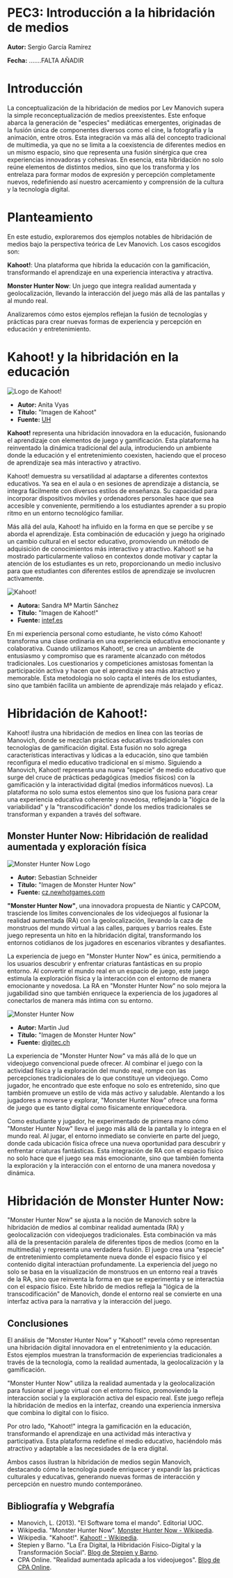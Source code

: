 # PEC3: Introducción a la hibridación de medios 

**Autor:** Sergio García Ramírez 

**Fecha:** .......FALTA AÑADIR


# Introducción
La conceptualización de la hibridación de medios por Lev Manovich supera la simple reconceptualización de medios preexistentes. Este enfoque abarca la generación de "especies" mediáticas emergentes, originadas de la fusión única de componentes diversos como el cine, la fotografía y la animación, entre otros. Esta integración va más allá del concepto tradicional de multimedia, ya que no se limita a la coexistencia de diferentes medios en un mismo espacio, sino que representa una fusión sinérgica que crea experiencias innovadoras y cohesivas. En esencia, esta hibridación no solo reúne elementos de distintos medios, sino que los transforma y los entrelaza para formar modos de expresión y percepción completamente nuevos, redefiniendo así nuestro acercamiento y comprensión de la cultura y la tecnología digital.

# Planteamiento
En este estudio, exploraremos dos ejemplos notables de hibridación de medios bajo la perspectiva teórica de Lev Manovich. Los casos escogidos son:

**Kahoot!**: Una plataforma que hibrida la educación con la gamificación, transformando el aprendizaje en una experiencia interactiva y atractiva.

**Monster Hunter Now**: Un juego que integra realidad aumentada y geolocalización, llevando la interacción del juego más allá de las pantallas y al mundo real.

Analizaremos cómo estos ejemplos reflejan la fusión de tecnologías y prácticas para crear nuevas formas de experiencia y percepción en educación y entretenimiento.

# Kahoot! y la hibridación en la educación

![Logo de Kahoot!](https://venturebeat.com/wp-content/uploads/2017/07/kahoot.png?fit=1132%2C601&strip=all)
  - **Autor:** Anita Vyas
  - **Título:** "Imagen de Kahoot"
  - **Fuente:** [UH](https://www.instruction.uh.edu/2018/12/18/active-learning-with-kahoot/)

**Kahoot!** representa una hibridación innovadora en la educación, fusionando el aprendizaje con elementos de juego y gamificación. Esta plataforma ha reinventado la dinámica tradicional del aula, introduciendo un ambiente donde la educación y el entretenimiento coexisten, haciendo que el proceso de aprendizaje sea más interactivo y atractivo.

Kahoot! demuestra su versatilidad al adaptarse a diferentes contextos educativos. Ya sea en el aula o en sesiones de aprendizaje a distancia, se integra fácilmente con diversos estilos de enseñanza. Su capacidad para incorporar dispositivos móviles y ordenadores personales hace que sea accesible y conveniente, permitiendo a los estudiantes aprender a su propio ritmo en un entorno tecnológico familiar.

Más allá del aula, Kahoot! ha influido en la forma en que se percibe y se aborda el aprendizaje. Esta combinación de educación y juego ha originado un cambio cultural en el sector educativo, promoviendo un método de adquisición de conocimientos más interactivo y atractivo. Kahoot! se ha mostrado particularmente valioso en contextos donde motivar y captar la atención de los estudiantes es un reto, proporcionando un medio inclusivo para que estudiantes con diferentes estilos de aprendizaje se involucren activamente.

![Kahoot!](https://intef.es/wp-content/uploads/2019/11/kahoot_11.jpg)
  - **Autora:** Sandra Mª Martín Sánchez
  - **Título:** "Imagen de Kahoot!"
  - **Fuente:** [intef.es](https://intef.es/wp-content/uploads/2019/11/kahoot_11.jpg)

En mi experiencia personal como estudiante, he visto cómo Kahoot! transforma una clase ordinaria en una experiencia educativa emocionante y colaborativa. Cuando utilizamos Kahoot!, se crea un ambiente de entusiasmo y compromiso que es raramente alcanzado con métodos tradicionales. Los cuestionarios y competiciones amistosas fomentan la participación activa y hacen que el aprendizaje sea más atractivo y memorable. Esta metodología no solo capta el interés de los estudiantes, sino que también facilita un ambiente de aprendizaje más relajado y eficaz.

# Hibridación de Kahoot!:
Kahoot! ilustra una hibridación de medios en línea con las teorías de Manovich, donde se mezclan prácticas educativas tradicionales con tecnologías de gamificación digital. Esta fusión no solo agrega características interactivas y lúdicas a la educación, sino que también reconfigura el medio educativo tradicional en sí mismo. Siguiendo a Manovich, Kahoot! representa una nueva "especie" de medio educativo que surge del cruce de prácticas pedagógicas (medios físicos) con la gamificación y la interactividad digital (medios informáticos nuevos). La plataforma no solo suma estos elementos sino que los fusiona para crear una experiencia educativa coherente y novedosa, reflejando la "lógica de la variabilidad" y la "transcodificación" donde los medios tradicionales se transforman y expanden a través del software.

## Monster Hunter Now: Hibridación de realidad aumentada y exploración física
![Monster Hunter Now Logo](https://img.newhotgames.com/544545682/446544919_3.jpg)
  - **Autor:** Sebastian Schneider
  - **Título:** "Imagen de Monster Hunter Now"
  - **Fuente:** [cz.newhotgames.com](https://cz.newhotgames.com/monster-hunter-now-jak-pouzivat-doporucujici-kody/)

**"Monster Hunter Now"**, una innovadora propuesta de Niantic y CAPCOM, trasciende los límites convencionales de los videojuegos al fusionar la realidad aumentada (RA) con la geolocalización, llevando la caza de monstruos del mundo virtual a las calles, parques y barrios reales. Este juego representa un hito en la hibridación digital, transformando los entornos cotidianos de los jugadores en escenarios vibrantes y desafiantes.

La experiencia de juego en "Monster Hunter Now" es única, permitiendo a los usuarios descubrir y enfrentar criaturas fantásticas en su propio entorno. Al convertir el mundo real en un espacio de juego, este juego estimula la exploración física y la interacción con el entorno de manera emocionante y novedosa. La RA en "Monster Hunter Now" no solo mejora la jugabilidad sino que también enriquece la experiencia de los jugadores al conectarlos de manera más íntima con su entorno.

![Monster Hunter Now](https://www.digitec.ch/im/Files/7/4/9/9/4/8/5/1/Monster_Hunter_Now_Preview_1_2_3.png?impolicy=PictureComponent&resizeWidth=800&resizeHeight=501)
  - **Autor:** Martin Jud
  - **Título:** "Imagen de Monster Hunter Now"
  - **Fuente:** [digitec.ch](https://www.digitec.ch/en/page/monster-hunter-now-ar-game-from-niantic-coming-in-september-27378)

La experiencia de "Monster Hunter Now" va más allá de lo que un videojuego convencional puede ofrecer. Al combinar el juego con la actividad física y la exploración del mundo real, rompe con las percepciones tradicionales de lo que constituye un videojuego. Como jugador, he encontrado que este enfoque no solo es entretenido, sino que también promueve un estilo de vida más activo y saludable. Alentando a los jugadores a moverse y explorar, "Monster Hunter Now" ofrece una forma de juego que es tanto digital como físicamente enriquecedora.

Como estudiante y jugador, he experimentado de primera mano cómo "Monster Hunter Now" lleva el juego más allá de la pantalla y lo integra en el mundo real. Al jugar, el entorno inmediato se convierte en parte del juego, donde cada ubicación física ofrece una nueva oportunidad para descubrir y enfrentar criaturas fantásticas. Esta integración de RA con el espacio físico no solo hace que el juego sea más emocionante, sino que también fomenta la exploración y la interacción con el entorno de una manera novedosa y dinámica.

# Hibridación de Monster Hunter Now:
"Monster Hunter Now" se ajusta a la noción de Manovich sobre la hibridación de medios al combinar realidad aumentada (RA) y geolocalización con videojuegos tradicionales. Esta combinación va más allá de la presentación paralela de diferentes tipos de medios (como en la multimedia) y representa una verdadera fusión. El juego crea una "especie" de entretenimiento completamente nueva donde el espacio físico y el contenido digital interactúan profundamente. La experiencia del juego no solo se basa en la visualización de monstruos en un entorno real a través de la RA, sino que reinventa la forma en que se experimenta y se interactúa con el espacio físico. Este híbrido de medios refleja la "lógica de la transcodificación" de Manovich, donde el entorno real se convierte en una interfaz activa para la narrativa y la interacción del juego.

## Conclusiones

El análisis de "Monster Hunter Now" y "Kahoot!" revela cómo representan una hibridación digital innovadora en el entretenimiento y la educación. Estos ejemplos muestran la transformación de experiencias tradicionales a través de la tecnología, como la realidad aumentada, la geolocalización y la gamificación.

"Monster Hunter Now" utiliza la realidad aumentada y la geolocalización para fusionar el juego virtual con el entorno físico, promoviendo la interacción social y la exploración activa del espacio real. Este juego refleja la hibridación de medios en la interfaz, creando una experiencia inmersiva que combina lo digital con lo físico.

Por otro lado, "Kahoot!" integra la gamificación en la educación, transformando el aprendizaje en una actividad más interactiva y participativa. Esta plataforma redefine el medio educativo, haciéndolo más atractivo y adaptable a las necesidades de la era digital.

Ambos casos ilustran la hibridación de medios según Manovich, destacando cómo la tecnología puede enriquecer y expandir las prácticas culturales y educativas, generando nuevas formas de interacción y percepción en nuestro mundo contemporáneo.

## Bibliografía y Webgrafía

- Manovich, L. (2013). "El Software toma el mando". Editorial UOC.
- Wikipedia. "Monster Hunter Now". [Monster Hunter Now - Wikipedia](https://es.wikipedia.org/wiki/Monster_Hunter_Now).
- Wikipedia. "Kahoot!". [Kahoot! - Wikipedia](https://es.wikipedia.org/wiki/Kahoot!).
- Stepien y Barno. "La Era Digital, la Hibridación Físico-Digital y la Transformación Social". [Blog de Stepien y Barno](https://stepienybarno.es/blog/2017/02/20/la-era-digital-la-hibridacion-fisico-digital-y-la-transformacion-social/).
- CPA Online. "Realidad aumentada aplicada a los videojuegos". [Blog de CPA Online](https://www.cpaonline.es/blog/videojuegos-animacion/realidad-aumentada-aplicada-a-los-videojuegos/).
